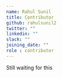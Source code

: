 ```yaml
---
name: Rahul Sunil
title: Contributor
github: rahulsunil2
twitter: ""
linkedin: ""
slack: ""
joining_date: ""
role : contributor
---
```


Still waiting for this
